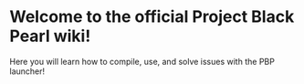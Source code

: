 <h1 class="title">Welcome to the official Project Black Pearl wiki!</h1>

Here you will learn how to compile, use, and solve issues with the PBP launcher!
